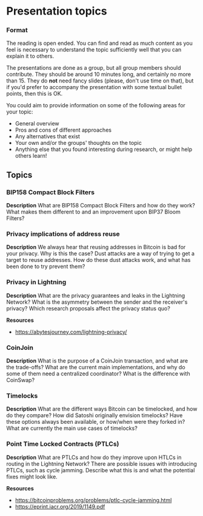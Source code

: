 # Presentation topics

### Format

The reading is open ended. You can find and read as much content as you feel is necessary to understand the topic sufficiently well that you can explain it to others.

The presentations are done as a group, but all group members should contribute. They should be around 10 minutes long, and certainly no more than 15. They do **not** need fancy slides (please, don't use time on that), but if you'd prefer to accompany the presentation with some textual bullet points, then this is OK.

You could aim to provide information on some of the following areas for your topic:

* General overview
* Pros and cons of different approaches
* Any alternatives that exist
* Your own and/or the groups' thoughts on the topic
* Anything else that you found interesting during research, or might help others learn!

## Topics

### BIP158 Compact Block Filters

**Description** What are BIP158 Compact Block Filters and how do they work? What makes them different to and an improvement upon BIP37 Bloom Filters?

### Privacy implications of address reuse

**Description** We always hear that reusing addresses in Bitcoin is bad for your privacy. Why is this the case? Dust attacks are a way of trying to get a target to reuse addresses. How do these dust attacks work, and what has been done to try prevent them?

### Privacy in Lightning

**Description** What are the privacy guarantees and leaks in the Lightning Network? What is the asymmetry between the sender and the receiver's privacy? Which research proposals affect the privacy status quo?

**Resources**

* https://abytesjourney.com/lightning-privacy/

### CoinJoin

**Description** What is the purpose of a CoinJoin transaction, and what are the trade-offs? What are the current main implementations, and why do some of them need a centralized coordinator? What is the difference with CoinSwap?

### Timelocks

**Description** What are the different ways Bitcoin can be timelocked, and how do they compare? How did Satoshi originally envision timelocks? Have these options always been available, or how/when were they forked in? What are currently the main use cases of timelocks?

### Point Time Locked Contracts (PTLCs)

**Description** What are PTLCs and how do they improve upon HTLCs in routing in the Lightning Network? There are possible issues with introducing PTLCs, such as cycle jamming. Describe what this is and what the potential fixes might look like.

**Resources**

* https://bitcoinproblems.org/problems/ptlc-cycle-jamming.html
* https://eprint.iacr.org/2019/1149.pdf
